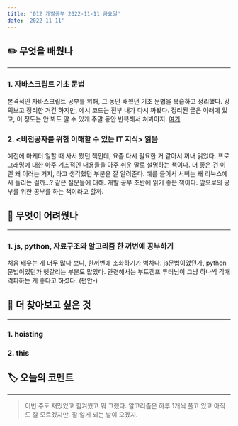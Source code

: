```yaml
---
title: '012 개발공부 2022-11-11 금요일'
date: '2022-11-11'
---
```


## ✏️ 무엇을 배웠나
---

### 1. 자바스크립트 기초 문법
본격적인 자바스크립트 공부를 위해, 그 동안 배웠던 기초 문법을 복습하고 정리했다. 강의보고 정리한 거긴 하지만, 예시 코드는 전부 내가 다시 짜봤다.
정리된 글은 아래에 있고, 이 정도는 안 봐도 알 수 있게 주말 동안 반복해서 쳐봐야지.
[여기](https://velog.io/@mkdavdi123/Javascript-%EA%B3%B5%EB%B6%80%EB%A5%BC-%EC%9C%84%ED%95%9C-%EA%B8%B0%EC%B4%88-%EB%AC%B8%EB%B2%95)

### 2. <비전공자를 위한 이해할 수 있는 IT 지식> 읽음
예전에 마케터 일할 때 사서 봤던 책인데, 요즘 다시 필요한 거 같아서 꺼내 읽었다. 프로그래밍에 대한 아주 기초적인 내용들을 아주 쉬운 말로 설명하는 책이다. 더 좋은 건 이런 왜 이러는 거지, 라고 생각했던 부분을 잘 알려준다. 예를 들어서 서버는 왜 리눅스에서 돌리는 걸까...? 같은 질문들에 대해. 개발 공부 초반에 읽기 좋은 책이다. 앞으로의 공부를 위한 공부를 하는 책이라고 할까.

## 🥵 무엇이 어려웠나
---

### 1. js, python, 자료구조와 알고리즘 한 꺼번에 공부하기
처음 배우는 게 너무 많다 보니, 한꺼번에 소화하기가 벅차다. js문법이었던가, python문법이었던가 헷갈리는 부분도 많았다. 관련해서는 부트캠프 튜터님이 그냥 하나씩 각개격파하는 게 좋다고 하셨다. (편안-)

## 🔎 더 찾아보고 싶은 것
---

### 1. hoisting
### 2. this

## 🏷️ 오늘의 코멘트
---

> 이번 주도 재밌었고 힘겨웠고 뭐 그랬다. 알고리즘은 하루 1개씩 풀고 있고 아직도 잘 모르겠지만, 잘 알게 되는 날이 오겠지. 





